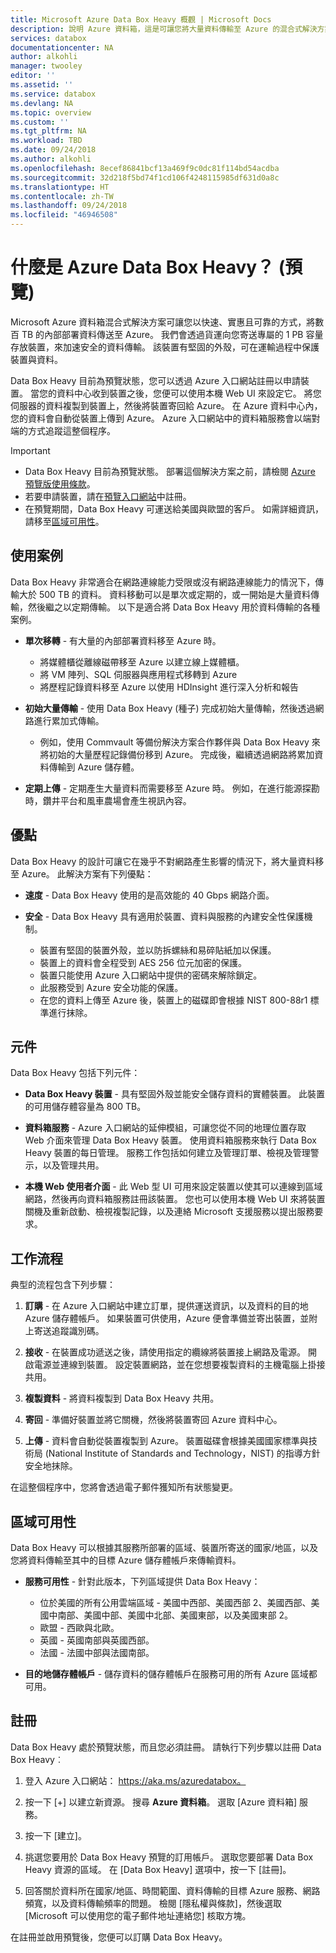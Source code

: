 ```yaml
---
title: Microsoft Azure Data Box Heavy 概觀 | Microsoft Docs
description: 說明 Azure 資料箱，這是可讓您將大量資料傳輸至 Azure 的混合式解決方案
services: databox
documentationcenter: NA
author: alkohli
manager: twooley
editor: ''
ms.assetid: ''
ms.service: databox
ms.devlang: NA
ms.topic: overview
ms.custom: ''
ms.tgt_pltfrm: NA
ms.workload: TBD
ms.date: 09/24/2018
ms.author: alkohli
ms.openlocfilehash: 8ecef86841bcf13a469f9c0dc81f114bd54acdba
ms.sourcegitcommit: 32d218f5bd74f1cd106f4248115985df631d0a8c
ms.translationtype: HT
ms.contentlocale: zh-TW
ms.lasthandoff: 09/24/2018
ms.locfileid: "46946508"
---
```

# <a name="what-is-azure-data-box-heavy-preview"></a>什麼是 Azure Data Box Heavy？ (預覽)

Microsoft Azure 資料箱混合式解決方案可讓您以快速、實惠且可靠的方式，將數百 TB 的內部部署資料傳送至 Azure。 我們會透過貨運向您寄送專屬的 1 PB 容量存放裝置，來加速安全的資料傳輸。 該裝置有堅固的外殼，可在運輸過程中保護裝置與資料。

Data Box Heavy 目前為預覽狀態，您可以透過 Azure 入口網站註冊以申請裝置。 當您的資料中心收到裝置之後，您便可以使用本機 Web UI 來設定它。 將您伺服器的資料複製到裝置上，然後將裝置寄回給 Azure。 在 Azure 資料中心內，您的資料會自動從裝置上傳到 Azure。 Azure 入口網站中的資料箱服務會以端對端的方式追蹤這整個程序。


> [!IMPORTANT]
> - Data Box Heavy 目前為預覽狀態。 部署這個解決方案之前，請檢閱 [Azure 預覽版使用條款](https://azure.microsoft.com/support/legal/preview-supplemental-terms/)。 
> - 若要申請裝置，請在[預覽入口網站](http://aka.ms/)中註冊。
> - 在預覽期間，Data Box Heavy 可運送給美國與歐盟的客戶。 如需詳細資訊，請移至[區域可用性](#region-availability)。

## <a name="use-cases"></a>使用案例

Data Box Heavy 非常適合在網路連線能力受限或沒有網路連線能力的情況下，傳輸大於 500 TB 的資料。 資料移動可以是單次或定期的，或一開始是大量資料傳輸，然後繼之以定期傳輸。 以下是適合將 Data Box Heavy 用於資料傳輸的各種案例。

 - **單次移轉** - 有大量的內部部署資料移至 Azure 時。 
     - 將媒體櫃從離線磁帶移至 Azure 以建立線上媒體櫃。
     - 將 VM 陣列、SQL 伺服器與應用程式移轉到 Azure
     - 將歷程記錄資料移至 Azure 以使用 HDInsight 進行深入分析和報告

 - **初始大量傳輸** - 使用 Data Box Heavy (種子) 完成初始大量傳輸，然後透過網路進行累加式傳輸。 
     - 例如，使用 Commvault 等備份解決方案合作夥伴與 Data Box Heavy 來將初始的大量歷程記錄備份移到 Azure。 完成後，繼續透過網路將累加資料傳輸到 Azure 儲存體。

 - **定期上傳** - 定期產生大量資料而需要移至 Azure 時。 例如，在進行能源探勘時，鑽井平台和風車農場會產生視訊內容。      

## <a name="benefits"></a>優點

Data Box Heavy 的設計可讓它在幾乎不對網路產生影響的情況下，將大量資料移至 Azure。 此解決方案有下列優點：

- **速度** - Data Box Heavy 使用的是高效能的 40 Gbps 網路介面。

- **安全** - Data Box Heavy 具有適用於裝置、資料與服務的內建安全性保護機制。
    - 裝置有堅固的裝置外殼，並以防拆螺絲和易碎貼紙加以保護。 
    - 裝置上的資料會全程受到 AES 256 位元加密的保護。
    - 裝置只能使用 Azure 入口網站中提供的密碼來解除鎖定。
    - 此服務受到 Azure 安全功能的保護。
    - 在您的資料上傳至 Azure 後，裝置上的磁碟即會根據 NIST 800-88r1 標準進行抹除。


<!--## Features and specifications

The Data Box Heavy device has the following features in this release.

| Specifications                                          | Description              |
|---------------------------------------------------------|--------------------------|
| Weight                                                  | < 50 lbs.                |
| Dimensions                                              | Device - Width: 309.0 mm Height: 430.4 mm Depth: 502.0 mm |            
| Rack space                                              | 7 U when placed in the rack on its side (cannot be rack-mounted)|
| Cables required                                         | 1 X power cable (included) <br> 2 RJ45 cables <br> 2 X SFP+ Twinax copper cables|
| Storage capacity                                        | 100 TB <br> 80 TB usable capacity after RAID 5 protection|
| Network interfaces                                      | 2 X 1 GbE interface - MGMT, DATA 3. <br> MGMT - for management, not user configurable, used for initial setup <br> DATA3 - for data, user configurable, and is dynamic by default <br> MGMT and DATA 3 can also work as 10 GbE <br> 2 X 10 GbE interface - DATA 1, DATA 2 <br> Both are for data, can be configured as dynamic (default) or static |
| Data transfer media                                     | RJ45, SFP+ copper 10 GbE Ethernet  |
| Security                                                | Rugged device casing with tamper-proof custom screws <br> Tamper-evident stickers placed at the bottom of the device|
| Data transfer rate                                      | Up to 80 TB in a day over 10 GbE network interface        |
| Management                                              | Local web UI - one-time initial setup and configuration <br> Azure portal - day-to-day device management        |-->

## <a name="components"></a>元件

Data Box Heavy 包括下列元件：

* **Data Box Heavy 裝置** - 具有堅固外殼並能安全儲存資料的實體裝置。 此裝置的可用儲存體容量為 800 TB。 

    
* **資料箱服務** - Azure 入口網站的延伸模組，可讓您從不同的地理位置存取 Web 介面來管理 Data Box Heavy 裝置。 使用資料箱服務來執行 Data Box Heavy 裝置的每日管理。 服務工作包括如何建立及管理訂單、檢視及管理警示，以及管理共用。  

* **本機 Web 使用者介面** - 此 Web 型 UI 可用來設定裝置以使其可以連線到區域網路，然後再向資料箱服務註冊該裝置。 您也可以使用本機 Web UI 來將裝置關機及重新啟動、檢視複製記錄，以及連絡 Microsoft 支援服務以提出服務要求。


## <a name="the-workflow"></a>工作流程

典型的流程包含下列步驟：

1. **訂購** - 在 Azure 入口網站中建立訂單，提供運送資訊，以及資料的目的地 Azure 儲存體帳戶。 如果裝置可供使用，Azure 便會準備並寄出裝置，並附上寄送追蹤識別碼。

2. **接收** - 在裝置成功遞送之後，請使用指定的纜線將裝置接上網路及電源。 開啟電源並連線到裝置。 設定裝置網路，並在您想要複製資料的主機電腦上掛接共用。

3. **複製資料** - 將資料複製到 Data Box Heavy 共用。

4. **寄回** - 準備好裝置並將它關機，然後將裝置寄回 Azure 資料中心。

5. **上傳** - 資料會自動從裝置複製到 Azure。 裝置磁碟會根據美國國家標準與技術局 (National Institute of Standards and Technology，NIST) 的指導方針安全地抹除。

在這整個程序中，您將會透過電子郵件獲知所有狀態變更。 

## <a name="region-availability"></a>區域可用性

Data Box Heavy 可以根據其服務所部署的區域、裝置所寄送的國家/地區，以及您將資料傳輸至其中的目標 Azure 儲存體帳戶來傳輸資料。 

- **服務可用性** - 針對此版本，下列區域提供 Data Box Heavy：
    - 位於美國的所有公用雲端區域 - 美國中西部、美國西部 2、美國西部、美國中南部、美國中部、美國中北部、美國東部，以及美國東部 2。
    - 歐盟 - 西歐與北歐。
    - 英國 - 英國南部與英國西部。
    - 法國 - 法國中部與法國南部。

- **目的地儲存體帳戶** - 儲存資料的儲存體帳戶在服務可用的所有 Azure 區域都可用。 

## <a name="sign-up"></a>註冊

Data Box Heavy 處於預覽狀態，而且您必須註冊。 請執行下列步驟以註冊 Data Box Heavy︰

1. 登入 Azure 入口網站： https://aka.ms/azuredatabox。
2. 按一下 [+] 以建立新資源。 搜尋 **Azure 資料箱**。 選取 [Azure 資料箱] 服務。

    <!--![The Data Box Heavy sign up 1]()-->

3. 按一下 [建立]。

    <!--![The Data Box Heavy sign up 2]()-->

4. 挑選您要用於 Data Box Heavy 預覽的訂用帳戶。 選取您要部署 Data Box Heavy 資源的區域。 在 [Data Box Heavy] 選項中，按一下 [註冊]。

   <!--![The Data Box Heavy sign up 3]()-->

5. 回答關於資料所在國家/地區、時間範圍、資料傳輸的目標 Azure 服務、網路頻寬，以及資料傳輸頻率的問題。 檢閱 [隱私權與條款]，然後選取 [Microsoft 可以使用您的電子郵件地址連絡您] 核取方塊。

    <!--![The Data Box Heavy sign up 4]()-->

在註冊並啟用預覽後，您便可以訂購 Data Box Heavy。




